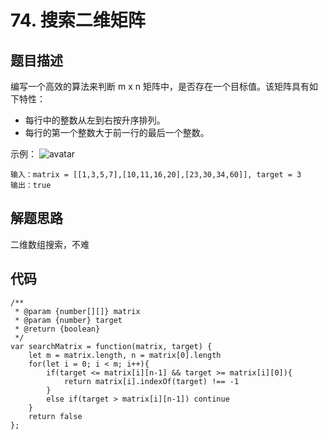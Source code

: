 # 74. 搜索二维矩阵

## 题目描述
编写一个高效的算法来判断 m x n 矩阵中，是否存在一个目标值。该矩阵具有如下特性：

- 每行中的整数从左到右按升序排列。
- 每行的第一个整数大于前一行的最后一个整数。


示例：
![avatar](https://assets.leetcode.com/uploads/2020/10/05/mat.jpg)
```
输入：matrix = [[1,3,5,7],[10,11,16,20],[23,30,34,60]], target = 3
输出：true
``` 

## 解题思路
二维数组搜索，不难

## 代码
```
/**
 * @param {number[][]} matrix
 * @param {number} target
 * @return {boolean}
 */
var searchMatrix = function(matrix, target) {
    let m = matrix.length, n = matrix[0].length
    for(let i = 0; i < m; i++){
        if(target <= matrix[i][n-1] && target >= matrix[i][0]){
            return matrix[i].indexOf(target) !== -1
        }
        else if(target > matrix[i][n-1]) continue
    }
    return false
};
```